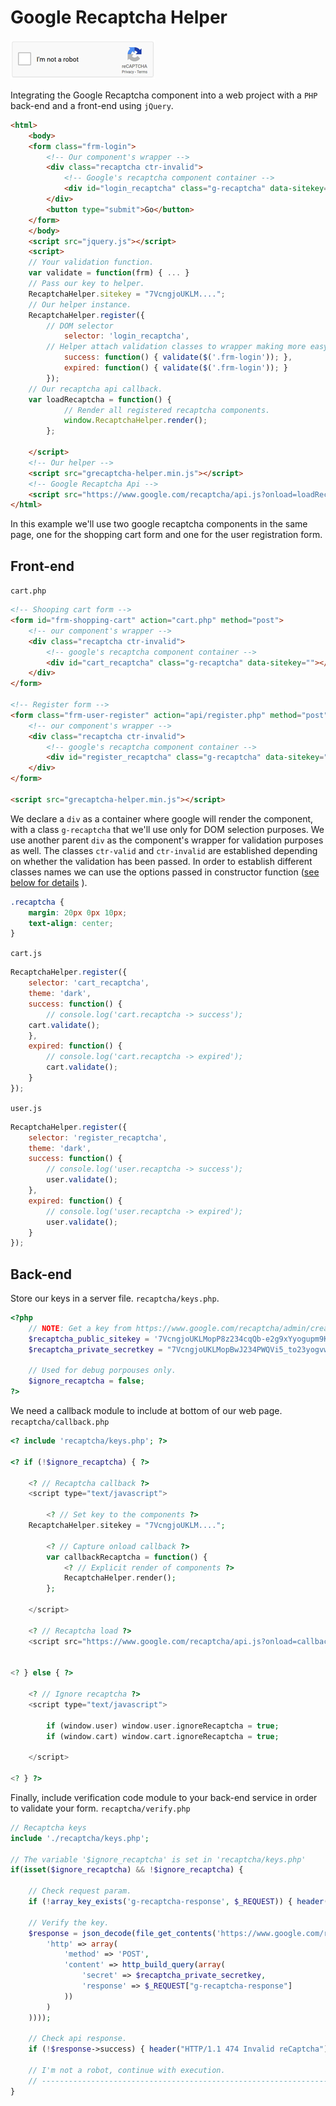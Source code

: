 # Google Recaptcha Helper

![component](/grecaptcha-light.png "Google recaptcha component")

Integrating the Google Recaptcha component into a web project with a `PHP` back-end and a front-end using `jQuery`.

```html
<html>
    <body>
	<form class="frm-login">
	    <!-- Our component's wrapper -->
	    <div class="recaptcha ctr-invalid">
	        <!-- Google's recaptcha component container --> 
	        <div id="login_recaptcha" class="g-recaptcha" data-sitekey=""></div>
	    </div>
	    <button type="submit">Go</button>
	</form>
    </body>
    <script src="jquery.js"></script>
    <script>
	// Your validation function.
	var validate = function(frm) { ... }
	// Pass our key to helper.
	RecaptchaHelper.sitekey = "7VcngjoUKLM....";
	// Our helper instance.
	RecaptchaHelper.register({
	    // DOM selector
            selector: 'login_recaptcha',
	    // Helper attach validation classes to wrapper making more easy validation process.
            success: function() { validate($('.frm-login')); },
            expired: function() { validate($('.frm-login')); }
        });
	// Our recaptcha api callback.
	var loadRecaptcha = function() {
            // Render all registered recaptcha components.
            window.RecaptchaHelper.render();
        };

    </script>
    <!-- Our helper -->
    <script src="grecaptcha-helper.min.js"></script>
    <!-- Google Recaptcha Api -->
    <script src="https://www.google.com/recaptcha/api.js?onload=loadRecaptcha&render=explicit" async defer></script>
</html>
```

In this example we'll use two google recaptcha components in the same page, one for the shopping cart form and one for the user registration form.

## Front-end

`cart.php`
```html
<!-- Shooping cart form -->
<form id="frm-shopping-cart" action="cart.php" method="post">
    <!-- our component's wrapper -->
    <div class="recaptcha ctr-invalid">
        <!-- google's recaptcha component container --> 
        <div id="cart_recaptcha" class="g-recaptcha" data-sitekey=""></div>
    </div>
</form>

<!-- Register form -->
<form class="frm-user-register" action="api/register.php" method="post">
    <!-- our component's wrapper -->
    <div class="recaptcha ctr-invalid">
        <!-- google's recaptcha component container --> 
        <div id="register_recaptcha" class="g-recaptcha" data-sitekey=""></div>
    </div>
</form>

<script src="grecaptcha-helper.min.js"></script>
```

We declare a `div` as a container where google will render the component, with a class `g-recaptcha` that we'll use only for DOM selection purposes. We use another parent `div` as the component's wrapper for validation purposes as well. The classes `ctr-valid` and `ctr-invalid` are established depending on whether the validation has been passed. In order to establish different classes names we can use the options passed in constructor function ([see below for details](#Constructor-options "constructor options") ).
```css
.recaptcha {
    margin: 20px 0px 10px;
    text-align: center;
}
```

`cart.js`
```javascript
RecaptchaHelper.register({
    selector: 'cart_recaptcha',
    theme: 'dark',
    success: function() {
        // console.log('cart.recaptcha -> success');
	cart.validate();
    },
    expired: function() {
        // console.log('cart.recaptcha -> expired');
        cart.validate();
    }
});
```

`user.js`
```javascript
RecaptchaHelper.register({
    selector: 'register_recaptcha',
    theme: 'dark',
    success: function() {
        // console.log('user.recaptcha -> success');
        user.validate();
    },
    expired: function() {
        // console.log('user.recaptcha -> expired');
        user.validate();
    }
});
```


## Back-end

Store our keys in a server file.
`recaptcha/keys.php`.
```php
<?php
    // NOTE: Get a key from https://www.google.com/recaptcha/admin/create
    $recaptcha_public_sitekey = '7VcngjoUKLMopP8z234cqQb-e2g9xYyogupm9KB2';
    $recaptcha_private_secretkey = "7VcngjoUKLMopBwJ234PWQVi5_to23yogvw9bYcJ";

    // Used for debug porpouses only.
    $ignore_recaptcha = false;
?>
```

We need a callback module to include at bottom of our web page.
`recaptcha/callback.php`
```php
<? include 'recaptcha/keys.php'; ?>

<? if (!$ignore_recaptcha) { ?>

    <? // Recaptcha callback ?>
    <script type="text/javascript">

        <? // Set key to the components ?>
	RecaptchaHelper.sitekey = "7VcngjoUKLM....";

        <? // Capture onload callback ?>
        var callbackRecaptcha = function() {
            <? // Explicit render of components ?>
            RecaptchaHelper.render();
        };

    </script>

    <? // Recaptcha load ?>
    <script src="https://www.google.com/recaptcha/api.js?onload=callbackRecaptcha&render=explicit" async defer></script>


<? } else { ?>

    <? // Ignore recaptcha ?>
    <script type="text/javascript">

        if (window.user) window.user.ignoreRecaptcha = true;
        if (window.cart) window.cart.ignoreRecaptcha = true;

    </script>

<? } ?>
```

Finally, include verification code module to your back-end service in order to validate your form.
`recaptcha/verify.php`
```php
// Recaptcha keys
include './recaptcha/keys.php';

// The variable '$ignore_recaptcha' is set in 'recaptcha/keys.php'
if(isset($ignore_recaptcha) && !$ignore_recaptcha) {

    // Check request param.
    if (!array_key_exists('g-recaptcha-response', $_REQUEST)) { header("HTTP/1.1 474 Missing g-recaptcha-response"); exit(); }

    // Verify the key.
    $response = json_decode(file_get_contents('https://www.google.com/recaptcha/api/siteverify', false, stream_context_create(array(
        'http' => array(
            'method' => 'POST',
            'content' => http_build_query(array(
                'secret' => $recaptcha_private_secretkey,
                'response' => $_REQUEST["g-recaptcha-response"]
            ))
        )
    ))));

    // Check api response.
    if (!$response->success) { header("HTTP/1.1 474 Invalid reCaptcha"); exit(); }
	
    // I'm not a robot, continue with execution.
    // ----------------------------------------------------------------------------------------------------
}
```

